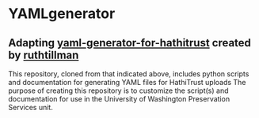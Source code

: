 # YAMLgenerator
## Adapting [yaml-generator-for-hathitrust](https://github.com/ruthtillman/yaml-generator-for-hathitrust) created by [ruthtillman](https://github.com/ruthtillman)
This repository, cloned from that indicated above, includes python scripts and documentation for generating YAML files for HathiTrust uploads
The purpose of creating this repository is to customize the script(s) and documentation for use in the University of Washington Preservation Services unit.
